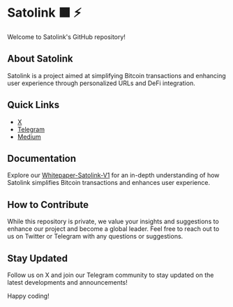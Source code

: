 # Satolink 🟧 ⚡️

Welcome to Satolink's GitHub repository!

## About Satolink

Satolink is a project aimed at simplifying Bitcoin transactions and enhancing user experience through personalized URLs and DeFi integration.

## Quick Links

- [X](https://twitter.com/SatolinkBTC)
- [Telegram](https://t.me/SatolinkBTC)
- [Medium](https://medium.com/@satolink)

 ## Documentation
 
Explore our [Whitepaper-Satolink-V1](https://github.com/Satolink/Whitepaper-Satolink-V1/blob/main/Whitepaper_%20Simplifying%20Bitcoin%20Transactions%20with%20Satolink.pdf) for an in-depth understanding of how Satolink simplifies Bitcoin transactions and enhances user experience.

## How to Contribute

While this repository is private, we value your insights and suggestions to enhance our project and become a global leader. Feel free to reach out to us on Twitter or Telegram with any questions or suggestions.

## Stay Updated

Follow us on X and join our Telegram community to stay updated on the latest developments and announcements!

Happy coding!
